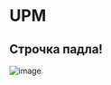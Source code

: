 # UPM
## Строчка падла!
![image](https://user-images.githubusercontent.com/100847962/224948045-e0975558-911c-44ba-b324-7deaeb09d270.png)
